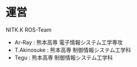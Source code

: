 # 運営

NITK.K ROS-Team

- Ar-Ray : 熊本高専 電子情報システム工学専攻
- T.Akinosuke : 熊本高専 制御情報システム工学科
- Tegu : 熊本高専 制御情報システム工学科
<br>
